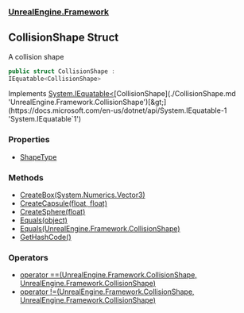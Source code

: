 ### [UnrealEngine.Framework](./UnrealEngine-Framework.md 'UnrealEngine.Framework')
## CollisionShape Struct
A collision shape  
```csharp
public struct CollisionShape :
IEquatable<CollisionShape>
```
Implements [System.IEquatable&lt;](https://docs.microsoft.com/en-us/dotnet/api/System.IEquatable-1 'System.IEquatable`1')[CollisionShape](./CollisionShape.md 'UnrealEngine.Framework.CollisionShape')[&gt;](https://docs.microsoft.com/en-us/dotnet/api/System.IEquatable-1 'System.IEquatable`1')  
### Properties
- [ShapeType](./CollisionShape-ShapeType.md 'UnrealEngine.Framework.CollisionShape.ShapeType')
### Methods
- [CreateBox(System.Numerics.Vector3)](./CollisionShape-CreateBox(Vector3).md 'UnrealEngine.Framework.CollisionShape.CreateBox(System.Numerics.Vector3)')
- [CreateCapsule(float, float)](./CollisionShape-CreateCapsule(float_float).md 'UnrealEngine.Framework.CollisionShape.CreateCapsule(float, float)')
- [CreateSphere(float)](./CollisionShape-CreateSphere(float).md 'UnrealEngine.Framework.CollisionShape.CreateSphere(float)')
- [Equals(object)](./CollisionShape-Equals(object).md 'UnrealEngine.Framework.CollisionShape.Equals(object)')
- [Equals(UnrealEngine.Framework.CollisionShape)](./CollisionShape-Equals(CollisionShape).md 'UnrealEngine.Framework.CollisionShape.Equals(UnrealEngine.Framework.CollisionShape)')
- [GetHashCode()](./CollisionShape-GetHashCode().md 'UnrealEngine.Framework.CollisionShape.GetHashCode()')
### Operators
- [operator ==(UnrealEngine.Framework.CollisionShape, UnrealEngine.Framework.CollisionShape)](./CollisionShape-op_Equality(CollisionShape_CollisionShape).md 'UnrealEngine.Framework.CollisionShape.op_Equality(UnrealEngine.Framework.CollisionShape, UnrealEngine.Framework.CollisionShape)')
- [operator !=(UnrealEngine.Framework.CollisionShape, UnrealEngine.Framework.CollisionShape)](./CollisionShape-op_Inequality(CollisionShape_CollisionShape).md 'UnrealEngine.Framework.CollisionShape.op_Inequality(UnrealEngine.Framework.CollisionShape, UnrealEngine.Framework.CollisionShape)')
